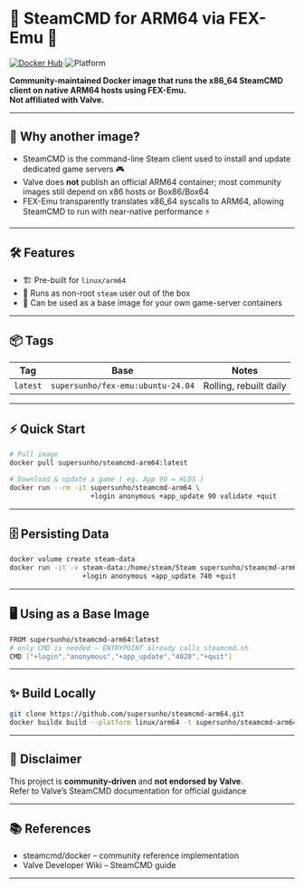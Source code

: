 # 🐧 SteamCMD for ARM64 via FEX-Emu 🐧

[![Docker Hub](https://img.shields.io/docker/pulls/supersunho/steamcmd-arm64?logo=docker)](https://hub.docker.com/r/supersunho/steamcmd-arm64) 
![Platform](https://img.shields.io/badge/arch-arm64-blue)

**Community-maintained Docker image that runs the x86_64 SteamCMD client on native ARM64 hosts using FEX-Emu.  
Not affiliated with Valve.**

---

## 🚀 Why another image?
* SteamCMD is the command-line Steam client used to install and update dedicated game servers 🎮 
* Valve does **not** publish an official ARM64 container; most community images still depend on x86 hosts or Box86/Box64 
* FEX-Emu transparently translates x86_64 syscalls to ARM64, allowing SteamCMD to run with near-native performance ⚡ 

---

## 🛠️ Features
* 🏗️ Pre-built for `linux/arm64`   
* 👤 Runs as non-root `steam` user out of the box  
* 🧩 Can be used as a base image for your own game-server containers   

---

## 📦 Tags  
| Tag | Base | Notes |
|-----|------|-------|
| `latest` | `supersunho/fex-emu:ubuntu-24.04` | Rolling, rebuilt daily |

---

## ⚡ Quick Start

```bash
# Pull image
docker pull supersunho/steamcmd-arm64:latest

# Download & update a game ( eg. App 90 = HLDS )
docker run --rm -it supersunho/steamcmd-arm64 \
                    +login anonymous +app_update 90 validate +quit
```

---

## 🗄️ Persisting Data

```bash
docker volume create steam-data
docker run -it -v steam-data:/home/steam/Steam supersunho/steamcmd-arm64 \
                  +login anonymous +app_update 740 +quit
```

---

## 🖥️ Using as a Base Image

```bash
FROM supersunho/steamcmd-arm64:latest
# only CMD is needed — ENTRYPOINT already calls steamcmd.sh
CMD ["+login","anonymous","+app_update","4020","+quit"]
```

---

## ✨ Build Locally

```bash
git clone https://github.com/supersunho/steamcmd-arm64.git
docker buildx build --platform linux/arm64 -t supersunho/steamcmd-arm64 .
```

---

## 🤝 Disclaimer
This project is **community-driven** and **not endorsed by Valve**.  
Refer to Valve’s SteamCMD documentation for official guidance 

---

## 📚 References
* steamcmd/docker – community reference implementation 
* Valve Developer Wiki – SteamCMD guide  

---  
